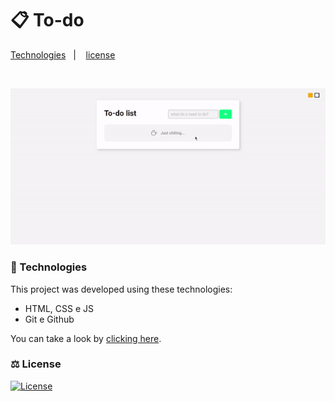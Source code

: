 # 📋 To-do 

<p >
  <a href="#-technologies">Technologies</a>&nbsp;&nbsp;&nbsp;|&nbsp;&nbsp;&nbsp;
  <a href="#-license">license</a>
</p>

<br>

<p>
  <img  src=".github/preview.gif" >
</p>

### 🚀 Technologies

This project was developed using these technologies:

- HTML, CSS e JS
- Git e Github

You can take a look by <a href="https://adrianmedeirosdev.github.io/to-do" target="_blank">clicking here</a>.
### ⚖ License
<a href="https://opensource.org/license/mit/" target="_blank">
  <img alt="License" src="https://img.shields.io/static/v1?label=license&message=MIT&color=49AA26&labelColor=000000" >
</a>

